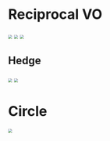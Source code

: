 # Reciprocal VO 

<img src="gif/rvoGen CrossSenario- Obs4.gif" style="zoom:50%;" />

<img src="gif/rvoGen - Obs4.gif" style="zoom:50%;" />

<img src="gif/rvoGen onePass Senario- Obs2.gif" style="zoom:50%;" />

## Hedge



<img src="gif/HedgeDeadlock2.gif" style="zoom:50%;" />



<img src="gif/rvoGen Hedge Senario- Obs0.gif" style="zoom:50%;" />

# Circle

<img src="gif/rvoGen Circle Senario- Obs0.gif" style="zoom:50%;" />
